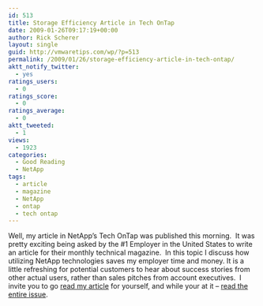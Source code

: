 ```yaml
---
id: 513
title: Storage Efficiency Article in Tech OnTap
date: 2009-01-26T09:17:19+00:00
author: Rick Scherer
layout: single
guid: http://vmwaretips.com/wp/?p=513
permalink: /2009/01/26/storage-efficiency-article-in-tech-ontap/
aktt_notify_twitter:
  - yes
ratings_users:
  - 0
ratings_score:
  - 0
ratings_average:
  - 0
aktt_tweeted:
  - 1
views:
  - 1923
categories:
  - Good Reading
  - NetApp
tags:
  - article
  - magazine
  - NetApp
  - ontap
  - tech ontap
---
```

Well, my article in NetApp&#8217;s Tech OnTap was published this morning.  It was pretty exciting being asked by the #1 Employer in the United States to write an article for their monthly technical magazine.  In this topic I discuss how utilizing NetApp technologies saves my employer time and money. It is a little refreshing for potential customers to hear about success stories from other actual users, rather than sales pitches from account executives.  I invite you to go <a href="http://www.netapp.com/us/communities/tech-ontap/tot-sddpc.html" target="_blank">read my article</a> for yourself, and while your at it &#8211; <a href="http://media.netapp.com/documents/tot0109.pdf" target="_blank">read the entire issue</a>.